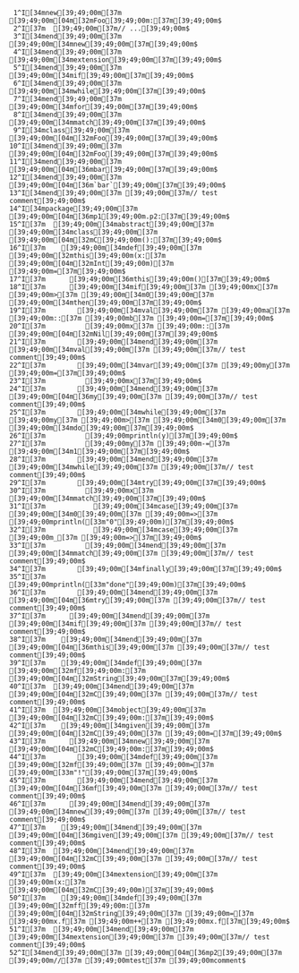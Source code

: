      1^I[34mnew[39;49;00m[37m [39;49;00m[04m[32mFoo[39;49;00m:[37m[39;49;00m$
     2^I[37m  [39;49;00m[37m// ...[39;49;00m$
     3^I[34mend[39;49;00m[37m [39;49;00m[34mnew[39;49;00m[37m[39;49;00m$
     4^I[34mend[39;49;00m[37m [39;49;00m[34mextension[39;49;00m[37m[39;49;00m$
     5^I[34mend[39;49;00m[37m [39;49;00m[34mif[39;49;00m[37m[39;49;00m$
     6^I[34mend[39;49;00m[37m [39;49;00m[34mwhile[39;49;00m[37m[39;49;00m$
     7^I[34mend[39;49;00m[37m [39;49;00m[34mfor[39;49;00m[37m[39;49;00m$
     8^I[34mend[39;49;00m[37m [39;49;00m[34mmatch[39;49;00m[37m[39;49;00m$
     9^I[34mclass[39;49;00m[37m [39;49;00m[04m[32mFoo[39;49;00m[37m[39;49;00m$
    10^I[34mend[39;49;00m[37m [39;49;00m[04m[32mFoo[39;49;00m[37m[39;49;00m$
    11^I[34mend[39;49;00m[37m [39;49;00m[04m[36mbar[39;49;00m[37m[39;49;00m$
    12^I[34mend[39;49;00m[37m [39;49;00m[04m[36m`bar`[39;49;00m[37m[39;49;00m$
    13^I[34mend[39;49;00m[37m [39;49;00m[37m// test comment[39;49;00m$
    14^I[34mpackage[39;49;00m[37m [39;49;00m[04m[36mp1[39;49;00m.p2:[37m[39;49;00m$
    15^I[37m  [39;49;00m[34mabstract[39;49;00m[37m [39;49;00m[34mclass[39;49;00m[37m [39;49;00m[04m[32mC[39;49;00m():[37m[39;49;00m$
    16^I[37m    [39;49;00m[34mdef[39;49;00m[37m [39;49;00m[32mthis[39;49;00m(x:[37m [39;49;00m[04m[32mInt[39;49;00m)[37m [39;49;00m=[37m[39;49;00m$
    17^I[37m      [39;49;00m[36mthis[39;49;00m()[37m[39;49;00m$
    18^I[37m      [39;49;00m[34mif[39;49;00m[37m [39;49;00mx[37m [39;49;00m>[37m [39;49;00m[34m0[39;49;00m[37m [39;49;00m[34mthen[39;49;00m[37m[39;49;00m$
    19^I[37m        [39;49;00m[34mval[39;49;00m[37m [39;49;00ma[37m [39;49;00m::[37m [39;49;00mb[37m [39;49;00m=[37m[39;49;00m$
    20^I[37m          [39;49;00mx[37m [39;49;00m::[37m [39;49;00m[04m[32mNil[39;49;00m[37m[39;49;00m$
    21^I[37m        [39;49;00m[34mend[39;49;00m[37m [39;49;00m[34mval[39;49;00m[37m [39;49;00m[37m// test comment[39;49;00m$
    22^I[37m        [39;49;00m[34mvar[39;49;00m[37m [39;49;00my[37m [39;49;00m=[37m[39;49;00m$
    23^I[37m          [39;49;00mx[37m[39;49;00m$
    24^I[37m        [39;49;00m[34mend[39;49;00m[37m [39;49;00m[04m[36my[39;49;00m[37m [39;49;00m[37m// test comment[39;49;00m$
    25^I[37m        [39;49;00m[34mwhile[39;49;00m[37m [39;49;00my[37m [39;49;00m>[37m [39;49;00m[34m0[39;49;00m[37m [39;49;00m[34mdo[39;49;00m[37m[39;49;00m$
    26^I[37m          [39;49;00mprintln(y)[37m[39;49;00m$
    27^I[37m          [39;49;00my[37m [39;49;00m-=[37m [39;49;00m[34m1[39;49;00m[37m[39;49;00m$
    28^I[37m        [39;49;00m[34mend[39;49;00m[37m [39;49;00m[34mwhile[39;49;00m[37m [39;49;00m[37m// test comment[39;49;00m$
    29^I[37m        [39;49;00m[34mtry[39;49;00m[37m[39;49;00m$
    30^I[37m          [39;49;00mx[37m [39;49;00m[34mmatch[39;49;00m[37m[39;49;00m$
    31^I[37m            [39;49;00m[34mcase[39;49;00m[37m [39;49;00m[34m0[39;49;00m[37m [39;49;00m=>[37m [39;49;00mprintln([33m"0"[39;49;00m)[37m[39;49;00m$
    32^I[37m            [39;49;00m[34mcase[39;49;00m[37m [39;49;00m_[37m [39;49;00m=>[37m[39;49;00m$
    33^I[37m          [39;49;00m[34mend[39;49;00m[37m [39;49;00m[34mmatch[39;49;00m[37m [39;49;00m[37m// test comment[39;49;00m$
    34^I[37m        [39;49;00m[34mfinally[39;49;00m[37m[39;49;00m$
    35^I[37m          [39;49;00mprintln([33m"done"[39;49;00m)[37m[39;49;00m$
    36^I[37m        [39;49;00m[34mend[39;49;00m[37m [39;49;00m[04m[36mtry[39;49;00m[37m [39;49;00m[37m// test comment[39;49;00m$
    37^I[37m      [39;49;00m[34mend[39;49;00m[37m [39;49;00m[34mif[39;49;00m[37m [39;49;00m[37m// test comment[39;49;00m$
    38^I[37m    [39;49;00m[34mend[39;49;00m[37m [39;49;00m[04m[36mthis[39;49;00m[37m [39;49;00m[37m// test comment[39;49;00m$
    39^I[37m    [39;49;00m[34mdef[39;49;00m[37m [39;49;00m[32mf[39;49;00m:[37m [39;49;00m[04m[32mString[39;49;00m[37m[39;49;00m$
    40^I[37m  [39;49;00m[34mend[39;49;00m[37m [39;49;00m[04m[32mC[39;49;00m[37m [39;49;00m[37m// test comment[39;49;00m$
    41^I[37m  [39;49;00m[34mobject[39;49;00m[37m [39;49;00m[04m[32mC[39;49;00m:[37m[39;49;00m$
    42^I[37m    [39;49;00m[34mgiven[39;49;00m[37m [39;49;00m[04m[32mC[39;49;00m[37m [39;49;00m=[37m[39;49;00m$
    43^I[37m      [39;49;00m[34mnew[39;49;00m[37m [39;49;00m[04m[32mC[39;49;00m:[37m[39;49;00m$
    44^I[37m        [39;49;00m[34mdef[39;49;00m[37m [39;49;00m[32mf[39;49;00m[37m [39;49;00m=[37m [39;49;00m[33m"!"[39;49;00m[37m[39;49;00m$
    45^I[37m        [39;49;00m[34mend[39;49;00m[37m [39;49;00m[04m[36mf[39;49;00m[37m [39;49;00m[37m// test comment[39;49;00m$
    46^I[37m      [39;49;00m[34mend[39;49;00m[37m [39;49;00m[34mnew[39;49;00m[37m [39;49;00m[37m// test comment[39;49;00m$
    47^I[37m    [39;49;00m[34mend[39;49;00m[37m [39;49;00m[04m[36mgiven[39;49;00m[37m [39;49;00m[37m// test comment[39;49;00m$
    48^I[37m  [39;49;00m[34mend[39;49;00m[37m [39;49;00m[04m[32mC[39;49;00m[37m [39;49;00m[37m// test comment[39;49;00m$
    49^I[37m  [39;49;00m[34mextension[39;49;00m[37m [39;49;00m(x:[37m [39;49;00m[04m[32mC[39;49;00m)[37m[39;49;00m$
    50^I[37m    [39;49;00m[34mdef[39;49;00m[37m [39;49;00m[32mff[39;49;00m:[37m [39;49;00m[04m[32mString[39;49;00m[37m [39;49;00m=[37m [39;49;00mx.f[37m [39;49;00m++[37m [39;49;00mx.f[37m[39;49;00m$
    51^I[37m  [39;49;00m[34mend[39;49;00m[37m [39;49;00m[34mextension[39;49;00m[37m [39;49;00m[37m// test comment[39;49;00m$
    52^I[34mend[39;49;00m[37m [39;49;00m[04m[36mp2[39;49;00m[37m [39;49;00m//[37m [39;49;00mtest[37m [39;49;00mcomment$
